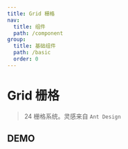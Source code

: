 ```yaml
---
title: Grid 栅格
nav:
  title: 组件
  path: /component
group:
  title: 基础组件
  path: /basic
  order: 0
---
```


# Grid 栅格

> 24 栅格系统。灵感来自 `Ant Design`

## DEMO

<code src="./demo/doc.tsx"></code>

<API src="./row.tsx"></API>

<API src="./col.tsx"></API>
